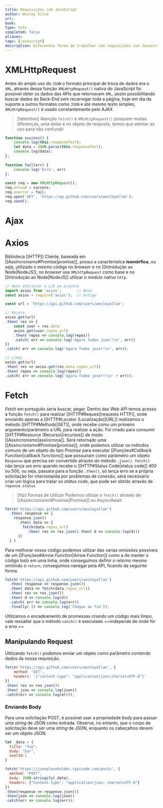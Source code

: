 ```yaml
---
title: Requisições com JavaScript
author: Wesley Silva
url:
book:
type: note
completed: false
aliases:
tags: [javascript]
description: Diferentes forma de trabalhar com requisições com Javascript
---
```

# XMLHttpRequest
Antes do amplo uso do `JSON` o formato principal de troca de dados era o `XML`, através dessa função `XMLHttpRequest()` nativa do JavaScript foi possível obter os dados das APIs que retornavam `XML`, assim possibilitando buscar dados do Back-End sem recarregar toda a página, hoje em dia da suporte a outros formatos como `JSON` e até mesmo texto simples, `XMLHttpRequest()` é usado constantemente pelo AJAX

>[!attention] Atenção
>`fetch()` e `XMLHttpRequest()` possuem muitas diferenças, uma delas é no objeto de resposta, temos que atentar ao uso para não confundir

```js
function success() {
    console.log(this.responseText);
    let data = JSON.parse(this.responseText);
    console.log(data);
};
  
function fail(err) {
    console.log('Erro', err)
};
  
const req = new XMLHttpRequest();
req.onload = success;
req.onerror = fail;
req.open('GET', 'https://ap.github.com/users/wesleyallan');
req.send();
```

# Ajax


# Axios
Biblioteca [[HTTP]] Cliente, baseada em [[Assíncronismo#Promise|promise]], possui a característica **isomórfica**, ou seja, utilizado o mesmo código no _browser_ e no [[Introdução ao Node|NodeJS]], no _browser_ usa `XMLhttpRequest` como base e no [[Introdução ao Node|NodeJS]] utilizar o modulo nativo `http`.

```js
// Após adicionar a Lib oa projeto
import axios from 'axios';       // Novo
const axios = require('axios');  // Antigo

const url = 'https://api.github.com/users/wesleyallan';

// Nojera
axios.get(url)
.then( res => {
	const user = res.data
	axios.get(user.repos_url)
	.then( repos => console.log(repos))
	.catch( err => console.log('Agora fudeo jose!!\n', err))
})
.catch( err => console.log('Agora fudeo jose!!\n', err));

// Limpo
axios.get(url)
.then( res => axios.get(res.data.repos_url))
.then( repos => console.log(repos))
.catch( err => console.log('Agora fudeo jose!!!\n' + err));
```

# Fetch
_Fetch_ em português seria buscar, pegar. Dentro das Web API temos acesso a função `fetch()` para realizar [[HTTP#Request|requests HTTP]], onde enviando apenas a [[HTTP#Locator (Localização)|URL]] realizamos o método [[HTTP#Methods|GET]], onde recebe como um primeiro argumento/parâmetro a URL para realizar a ação. Foi criado para consumir [[HTTP#Resource (Recurso)|recursos]] de modo [[Assíncronismo|assíncrona]]. Será retornado uma [[Assíncronismo#Promise|promise]], onde podemos utilizar os métodos comuns de um objeto do tipo _Promise_ para executar [[Funções#*Callback Function*|callback functions]] que possuíram como parâmetro um objeto `Response` que precisa ser convertido através do método `.json()`.
`fetch()` não lança um erro quando recebe o [[HTTP#Status Code|status code]] 400 ou 500, ou seja, passara para a função `.then()`, só lança erro se a própria solicitação for interrompida por problemas de conexão, será necessário criar um lógica para tratar os _status code_, que pode ser obtido através de `reponse.status`

>[!tip] Formas de Utilizar
>Podemos utilizar o `fetch()` através de  [[Assíncronismo#Promise|Promise]] ou Async/Await

```js
fetch('https://api.github.com/users/wesleyallan')
  .then( response => {
    response.json()
      .then( data => {
        fetch(data.repos_url)
          .then( res => res.json().then( d => console.log(d)))
      })
  } )
```

Para melhorar nosso código podemos utilizar das varias omissões possíveis de um [[Funções#*Arrow Function*|Arrow Function]] como a de manter o código todo em uma linha, onde conseguimos definir o retorno mesmo omitindo o `return`, conseguimos navegar pela API, ficando da seguinte forma.

```js
fetch('https://api.github.com/users/wesleyallan')
  .then( response => response.json())
  .then( data => fetch(data.repos_url))
  .then( res => res.json())
  .then( d => console.log(d))
  .catch( err => console.log(err))
  .finally( () => console.log('Chegou ao fim'));
```

Utilizamos o encadeamento de promessas criando um código mais limpo, vale ressaltar que o método `catch()` é  executado ==independe de onde for o erro.==

## Manipulando Request
Utilizando `fetch()` podemos enviar um objeto como parâmetro contendo dados da nossa requisição.

```js
fetch('https://api.github.com/users/wesleyallan', {
	method: 'GET',
	headers: '{"content-type": "application/json;charset=UTF-8"}'
})
.then( res => res.json())
.then( json => console.log(json))
.catch(err => console.log(err));
```

### Enviando Body
Para uma solicitação POST, é possível usar a propriedade _body_ para passar uma _string_ de JSON como entrada. Observe, no entanto, que o corpo da solicitação deve ser uma _string_ de JSON, enquanto os cabeçalhos devem ser um objeto JSON.

```js
let _data = {
  title: "foo",
  body: "bar", 
  userId:1
}

fetch('https://jsonplaceholder.typicode.com/posts', {
  method: "POST",
  body: JSON.stringify(_data),
  headers: {"Content-type": "application/json; charset=UTF-8"}
})
.then(response => response.json()) 
.then(json => console.log(json))
.catch(err => console.log(err));
```